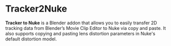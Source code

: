# Tracker2Nuke
**Tracker to Nuke** is a Blender addon that allows you to easily transfer 2D tracking data from Blender’s Movie Clip Editor to Nuke via copy and paste.   It also supports copying and pasting lens distortion parameters in Nuke's default distortion model.
